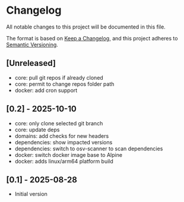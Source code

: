 # Changelog

All notable changes to this project will be documented in this file.

The format is based on [Keep a Changelog](https://keepachangelog.com/en/1.1.0/),
and this project adheres to [Semantic Versioning](https://semver.org/spec/v2.0.0.html).

## [Unreleased]
- core: pull git repos if already cloned
- core: permit to change repos folder path
- docker: add cron support

## [0.2] - 2025-10-10
- core: only clone selected git branch
- core: update deps
- domains: add checks for new headers
- dependencies: show impacted versions
- dependencies: switch to osv-scanner to scan dependencies
- docker: switch docker image base to Alpine
- docker: adds linux/arm64 platform build

## [0.1] - 2025-08-28

- Initial version